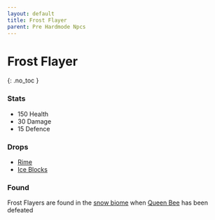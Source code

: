 ```yaml
---
layout: default
title: Frost Flayer
parent: Pre Hardmode Npcs
---
```


# Frost Flayer
{: .no_toc }

### Stats
- 150 Health
- 30 Damage
- 15 Defence

### Drops
- [Rime](https://ricklugtigheid.github.io/SupernovaMod/docs/items/materials/rime)
- [Ice Blocks](https://terraria.fandom.com/wiki/Ice_Blocks)

### Found
Frost Flayers are found in the [snow biome](https://terraria-archive.fandom.com/wiki/Snow_Biome) when [Queen Bee](https://terraria-archive.fandom.com/wiki/Queen_Bee) has been defeated